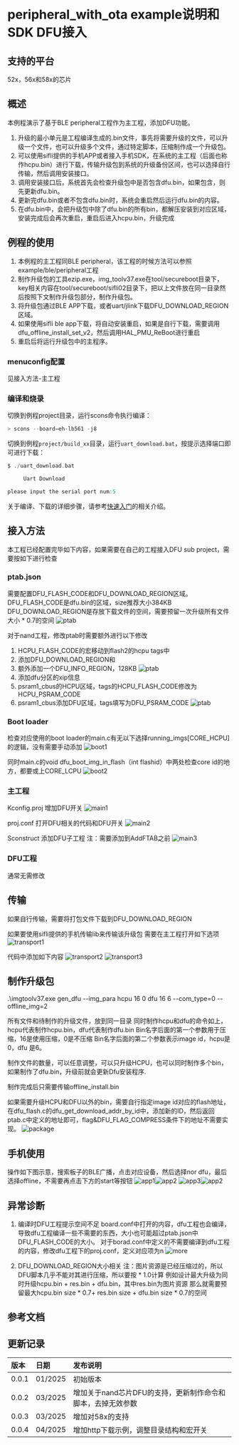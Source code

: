 # peripheral_with_ota example说明和SDK DFU接入

## 支持的平台
52x，56x和58x的芯片

## 概述
<!-- 例程简介 -->
本例程演示了基于BLE peripheral工程作为主工程，添加DFU功能。
1.	升级的最小单元是工程编译生成的.bin文件，事先将需要升级的文件，可以升级一个文件，也可以升级多个文件，通过特定脚本，压缩制作成一个升级包。
2.	可以使用sifli提供的手机APP或者接入手机SDK，在系统的主工程（后面也称作hcpu.bin）进行下载，传输升级包到系统的升级备份区间，也可以选择自行传输，然后调用安装接口。
3.	调用安装接口后，系统首先会检查升级包中是否包含dfu.bin，如果包含，则先更新dfu.bin。
4.	更新完dfu.bin或者不包含dfu.bin时，系统会重启然后运行dfu.bin的内容。
5.	在dfu.bin中，会把升级包中除了dfu.bin的所有bin，都解压安装到对应区域，安装完成后会再次重启，重启后进入hcpu.bin，升级完成

## 例程的使用
1. 本例程的主工程同BLE peripheral，该工程的时候方法可以参照example/ble/peripheral工程
2. 制作升级包的工具ezip.exe，img_toolv37.exe在tool/secureboot目录下，key相关内容在tool/secureboot/sifli02目录下，把以上文件放在同一目录然后按照下文制作升级包部分，制作升级包。
3. 将升级包通过BLE APP下载，或者uart/jlink下载DFU_DOWNLOAD_REGION区域。
4. 如果使用sifli ble app下载，将自动安装重启，如果是自行下载，需要调用dfu_offline_install_set_v2，然后调用HAL_PMU_ReBoot进行重启
5. 重启后将运行升级包中的主程序。

### menuconfig配置
见接入方法-主工程

### 编译和烧录
切换到例程project目录，运行scons命令执行编译：
```c
> scons --board=eh-lb561 -j8
```
切换到例程`project/build_xx`目录，运行`uart_download.bat`，按提示选择端口即可进行下载：
```c
$ ./uart_download.bat

     Uart Download

please input the serial port num:5
```
关于编译、下载的详细步骤，请参考[快速入门](/quickstart/get-started.md)的相关介绍。

## 接入方法
本工程已经配置完毕如下内容，如果需要在自己的工程接入DFU sub project，需要按如下进行检查
### ptab.json
需要配置DFU_FLASH_CODE和DFU_DOWNLOAD_REGION区域。
DFU_FLASH_CODE是dfu.bin的区域，size推荐大小384KB
DFU_DOWNLOAD_REGION是存放下载文件的空间，需要预留一次升级所有文件大小 * 0.7的空间
![ptab](./assets/ptab_561.png)

对于nand工程，修改ptab时需要额外进行以下修改
1. HCPU_FLASH_CODE的宏移动到flash2的hcpu tags中
2. 添加DFU_DOWNLOAD_REGION和
3. 额外添加一个DFU_INFO_REGION，128KB
![ptab](./assets/ptab_525.png)
4. 添加dfu分区的xip信息
5. psram1_cbus的HCPU区域，tags的HCPU_FLASH_CODE修改为HCPU_PSRAM_CODE
6. psram1_cbus添加DFU区域，tags填写为DFU_PSRAM_CODE
![ptab](./assets/ptab_525_2.png)
### Boot loader
检查对应使用的boot loader的main.c有无以下选择running_imgs[CORE_HCPU]的逻辑，没有需要手动添加
![boot1](./assets/bootloader1.png)
 

同时main.c的void dfu_boot_img_in_flash（int flashid）中两处检查core id的地方，都要或上CORE_LCPU
![boot2](./assets/bootloader2.png)


### 主工程
Kconfig.proj
增加DFU开关
![main1](./assets/mainproject1.png)
 

proj.conf
打开DFU相关的代码和DFU开关
![main2](./assets/mainproject2.png)
 

Sconstruct
添加DFU子工程
注：需要添加到AddFTAB之前
![main3](./assets/mainproject3.png)
 
### DFU工程
通常无需修改

## 传输
如果自行传输，需要将打包文件下载到DFU_DOWNLOAD_REGION

如果要使用sifli提供的手机传输lib来传输该升级包
需要在主工程打开如下选项
![transport1](./assets/serialtransport1.png)

代码中添加如下内容
![transport2](./assets/serialtransport2.png)
![transport3](./assets/serialtransport3.png)


## 制作升级包
.\imgtoolv37.exe gen_dfu --img_para hcpu 16 0 dfu 16 6 --com_type=0 --offline_img=2

所有文件和待制作的升级文件，放到同一目录
同时制作hcpu和dfu的命令如上，hcpu代表制作hcpu.bin，dfu代表制作dfu.bin
Bin名字后面的第一个参数用于压缩，16是使用压缩，0是不压缩
Bin名字后面的第二个参数表示image id，hcpu是0，dfu 是6。


制作文件的数量，可以任意调整，可以只升级HCPU，也可以同时制作多个bin，如果制作了dfu.bin，升级前就会更新Dfu安装程序.

制作完成后只需要传输offline_install.bin

如果需要升级HCPU和DFU以外的bin，需要自行指定image id对应的flash地址，在dfu_flash.c的dfu_get_download_addr_by_id中，添加新的ID，然后返回ptab.c中定义的地址即可，flag&DFU_FLAG_COMPRESS条件下的地址不需要实现。
![package](./assets/package.png)
 
## 手机使用
操作如下图示意，搜索板子的BLE广播，点击对应设备，然后选择nor dfu，最后选择offline，不需要再点击下方的start等按钮
![app1](./assets/app.jpg)![app2](./assets/app2.jpg)
![app3](./assets/app3.jpg)![app2](./assets/app4.jpg)


## 异常诊断
1.	编译时DFU工程提示空间不足
board.conf中打开的内容，dfu工程也会编译，导致dfu工程编译一些不需要的东西，大小也可能超过ptab.json中DFU_FLASH_CODE的大小。
对于borad.conf中定义的不需要编译到dfu工程的内容，修改dfu工程下的proj.conf，定义对应项为n
![more](./assets/more.png)
 

2.	DFU_DOWNLOAD_REGION大小相关
注：图片资源是已经压缩过的，所以DFU脚本几乎不能对其进行压缩，所以要按 * 1.0计算
例如设计最大升级为同时升级hcpu.bin + res.bin + dfu.bin，其中res.bin为图片资源
那么就需要预留最大hcpu.bin size * 0.7+ res.bin size + dfu.bin size * 0.7的空间



## 参考文档
<!-- 对于rt_device的示例，rt-thread官网文档提供的较详细说明，可以在这里添加网页链接，例如，参考RT-Thread的[RTC文档](https://www.rt-thread.org/document/site/#/rt-thread-version/rt-thread-standard/programming-manual/device/rtc/rtc) -->

## 更新记录
|版本 |日期   |发布说明 |
|:---|:---|:---|
|0.0.1 |01/2025 |初始版本|
|0.0.2 |03/2025 |增加关于nand芯片DFU的支持，更新制作命令和脚本，去掉无效参数|
|0.0.3 |03/2025 |增加对58x的支持 |
|0.0.4 |04/2025 |增加http下载示例，调整目录结构和宏开关 |
